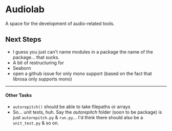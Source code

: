 # Audiolab
A space for the development of audio-related tools.

## Next Steps
- I guess you just can't name modules in a package the name of
the package... that sucks.
- A bit of restructuring for 
- Seaborn
- open a github issue for only mono support (based on the fact
that librosa only supports mono)

---

#### Other Tasks
- `autorepitch()` should be able to take filepaths or arrays
- So... unit tests, huh. Say the *autorepitch* folder (soon to be package)
is just `autorepitch.py` & `run.py`...   I'd think there should
also be a `unit_test.py` & so on.